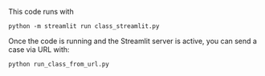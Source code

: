This code runs with

`python -m streamlit run class_streamlit.py`

Once the code is running and the Streamlit server is active, you can send a case via URL with:

`python run_class_from_url.py`

